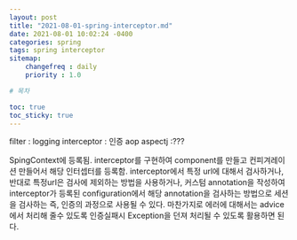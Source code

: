 ```yaml
---
layout: post
title: "2021-08-01-spring-interceptor.md"
date: 2021-08-01 10:02:24 -0400 
categories: spring 
tags: spring interceptor
sitemap:
    changefreq : daily
    priority : 1.0

# 목차

toc: true  
toc_sticky: true
---
```

filter : logging
interceptor : 인증
aop aspectj :???


SpingContext에 등록됨. interceptor를 구현하여 component를 만들고  컨피겨레이션 만들어서 해당 인터셉터를 등록함. 
interceptor에서 특정  url에 대해서 검사하거나, 반대로 특정url은 검사에 제외하는 방법을 사용하거나, 커스텀 annotation을 작성하여interceptor가 등록된 configuration에서 해당 annotation을 검사하는 방법으로 세션을 검사하는 즉, 인증의 과정으로 사용될 수 있다. 마찬가지로 에러에 대해서는 advice에서 처리해 줄수 있도록 인증실패시 Exception을 던져 처리될 수 있도록 활용하면 된다.